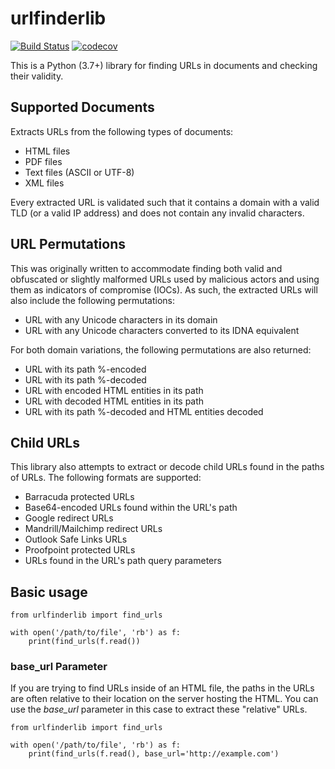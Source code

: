 # urlfinderlib
[![Build Status](https://travis-ci.com/ace-ecosystem/urlfinderlib.svg?branch=master)](https://travis-ci.com/ace-ecosystem/urlfinderlib)
[![codecov](https://codecov.io/gh/ace-ecosystem/urlfinderlib/branch/master/graph/badge.svg)](https://codecov.io/gh/ace-ecosystem/urlfinderlib)

This is a Python (3.7+) library for finding URLs in documents and checking their validity.

## Supported Documents

Extracts URLs from the following types of documents:

* HTML files
* PDF files
* Text files (ASCII or UTF-8)
* XML files

Every extracted URL is validated such that it contains a domain with a valid TLD (or a valid IP address) and does not contain any invalid characters.

## URL Permutations

This was originally written to accommodate finding both valid and obfuscated or slightly malformed URLs used by malicious actors and using them as indicators of compromise (IOCs). As such, the extracted URLs will also include the following permutations:

* URL with any Unicode characters in its domain
* URL with any Unicode characters converted to its IDNA equivalent

For both domain variations, the following permutations are also returned:

* URL with its path %-encoded
* URL with its path %-decoded
* URL with encoded HTML entities in its path
* URL with decoded HTML entities in its path
* URL with its path %-decoded and HTML entities decoded

## Child URLs

This library also attempts to extract or decode child URLs found in the paths of URLs. The following formats are supported:

* Barracuda protected URLs
* Base64-encoded URLs found within the URL's path
* Google redirect URLs
* Mandrill/Mailchimp redirect URLs
* Outlook Safe Links URLs
* Proofpoint protected URLs
* URLs found in the URL's path query parameters

## Basic usage

    from urlfinderlib import find_urls
    
    with open('/path/to/file', 'rb') as f:
        print(find_urls(f.read())

### base_url Parameter

If you are trying to find URLs inside of an HTML file, the paths in the URLs are often relative to their location on the server hosting the HTML. You can use the *base_url* parameter in this case to extract these "relative" URLs.

    from urlfinderlib import find_urls
    
    with open('/path/to/file', 'rb') as f:
        print(find_urls(f.read(), base_url='http://example.com')
